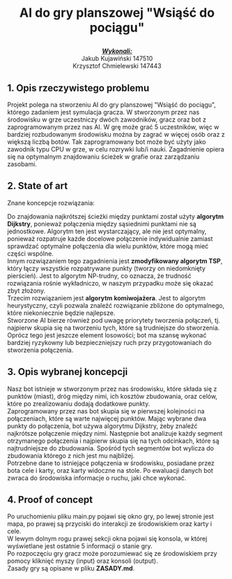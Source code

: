 # <p align="center"> AI do gry planszowej "Wsiąść do pociągu" </p>
<p align="center"> <b><i><u>Wykonali:</u></i></b> <br> Jakub Kujawiński 147510 <br> Krzysztof Chmielewski 147443 </p>

## 1. Opis rzeczywistego problemu
Projekt polega na stworzeniu AI do gry planszowej "Wsiąść do pociągu", którego zadaniem jest symulacja gracza.
W stworzonym przez nas środowisku w grze uczestniczy dwóch zawodników, gracz oraz bot z zaprogramowanym przez nas AI.
W grę może grać 5 uczestników, więc w bardziej rozbudowanym środowisku można by zagrać w więcej osób oraz z większą liczbą botów.
Tak zaprogramowany bot może być użyty jako zawodnik typu CPU w grze, w celu rozrywki lub/i nauki.
Zagadnienie opiera się na optymalnym znajdowaniu ścieżek w grafie oraz zarządzaniu zasobami.

## 2. State of art
Znane koncepcje rozwiązania:

Do znajdowania najkrótszej ścieżki między punktami został użyty <b>algorytm Dijkstry</b>, ponieważ połączenia między sąsiednimi punktami nie są jednostkowe.
Algorytm ten jest wystarczający, ale nie jest optymalny, ponieważ rozpatruje każde docelowe połączenie indywidualnie zamiast sprawdzać optymalne połączenia dla wielu punktów, które mogą mieć części wspólne. \
Innym rozwiązaniem tego zagadnienia jest <b>zmodyfikowany algorytm TSP</b>, który łączy wszystkie rozpatrywane punkty (tworzy on niedomknięty pierścień). Jest to algorytm NP-trudny, co oznacza, że trudność rozwiązania rośnie wykładniczo, w naszym przypadku może się okazać zbyt złożony. \
Trzecim rozwiązaniem jest <b>algorytm komiwojażera</b>. Jest to algorytm heurystyczny, czyli pozwala znaleźć rozwiązanie zbliżone do optymalnego, które niekoniecznie będzie najlepsze.\
Stworzone AI bierze również pod uwagę priorytety tworzenia połączeń, tj. najpierw skupia się na tworzeniu tych, które są trudniejsze do stworzenia.
Oprócz tego jest jeszcze element losowości; bot ma szansę wykonać bardziej ryzykowny lub bezpieczniejszy ruch przy przygotowaniach do stworzenia połączenia.

## 3. Opis wybranej koncepcji
Nasz bot istnieje w stworzonym przez nas środowisku, które składa się z punktów (miast), dróg między nimi, ich kosztów zbudowania, oraz celów, które po zrealizowaniu dodają dodatkowe punkty.\
Zaprogramowany przez nas bot skupia się w pierwszej kolejności na połączeniach, które są warte najwięcej punktów.
Mając wybrane dwa punkty do połączenia, bot używa algorytmu Dijkstry, żeby znaleźć najkrótsze połączenie między nimi.
Następnie bot analizuje każdy segment otrzymanego połączenia i najpierw skupia się na tych odcinkach, które są najtrudniejsze do zbudowania.
Spośród tych segmentów bot wylicza do zbudowania którego z nich jest mu najbliżej.\
Potrzebne dane to istniejące połączenia w środowisku, posiadane przez bota cele i karty, oraz karty widoczne na stole.
Po ewaluacji danych bot zwraca do środowiska informacje o ruchu, jaki chce wykonać.

## 4. Proof of concept
Po uruchomieniu pliku main.py pojawi się okno gry, po lewej stronie jest mapa, po prawej są przyciski do interakcji ze środowiskiem oraz karty i cele.\
W lewym dolnym rogu prawej sekcji okna pojawi się konsola, w której wyświetlane jest ostatnie 5 informacji o stanie gry.\
Po rozpoczęciu gry gracz może porozumiewać się ze środowiskiem przy pomocy kliknięć myszy (input) oraz konsoli (output).\
Zasady gry są opisane w pliku <b>ZASADY.md</b>.